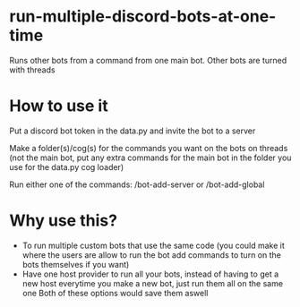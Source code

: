 # run-multiple-discord-bots-at-one-time
Runs other bots from a command from one main bot. Other bots are turned with threads


# How to use it

Put a discord bot token in the data.py and invite the bot to a server

Make a folder(s)/cog(s) for the commands you want on the bots on threads (not the main bot, put any extra commands for the main bot in the folder you use for the data.py cog loader)

Run either one of the commands: /bot-add-server or /bot-add-global


# Why use this?

- To run multiple custom bots that use the same code (you could make it where the users are allow to run the bot add commands to turn on the bots themselves if you want)
- Have one host provider to run all your bots, instead of having to get a new host everytime you make a new bot, just run them all on the same one
Both of these options would save them aswell
